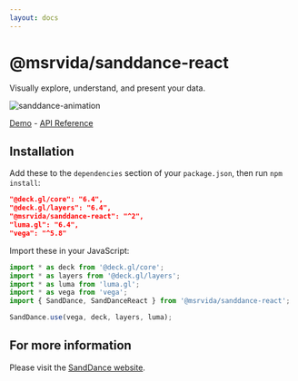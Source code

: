 ```yaml
---
layout: docs
---
```


# @msrvida/sanddance-react

Visually explore, understand, and present your data.

![sanddance-animation](https://user-images.githubusercontent.com/11507384/54236654-52d42800-44d1-11e9-859e-6c5d297a46d2.gif)

[Demo](/app) - [API Reference](/docs/sanddance-react/v2/api)

## Installation

Add these to the `dependencies` section of your `package.json`, then run `npm install`:

```json
"@deck.gl/core": "6.4",
"@deck.gl/layers": "6.4",
"@msrvida/sanddance-react": "^2",
"luma.gl": "6.4",
"vega": "^5.8"
```

Import these in your JavaScript:

```js
import * as deck from '@deck.gl/core';
import * as layers from '@deck.gl/layers';
import * as luma from 'luma.gl';
import * as vega from 'vega';
import { SandDance, SandDanceReact } from '@msrvida/sanddance-react';

SandDance.use(vega, deck, layers, luma);
```

## For more information
Please visit the [SandDance website](/).
